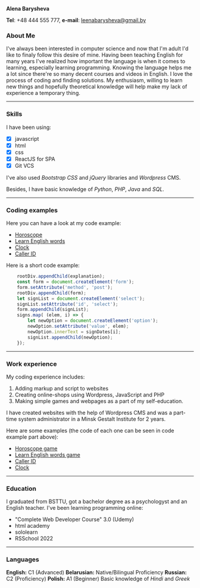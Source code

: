 __Alena Barysheva__

__Tel__: +48 444 555 777, __e-mail__: leenabarysheva@gmail.by

### __About Me__
I've always been interested in computer science and now that I'm adult I'd like to finaly follow this desire of mine.
Having been teaching English for many years I've realized how important the language is when it comes to learning, especially learning programming. Knowing the language helps me a lot since there're so many decent courses and videos in English. I love the process of coding and finding solutions. My enthusiasm, willing to learn new things and hopefully theoretical knowledge will help make my lack of experience a temporary thing.

---

### __Skills__
I have been using:

+ [x] javascript 
+ [x] html 
+ [x] css 
+ [x] ReactJS for SPA
+ [x] Git VCS

I've also used *Bootstrap CSS* and *jQuery* libraries and *Wordpress* CMS.

Besides, I have basic knowledge of *Python*, *PHP*, *Java* and *SQL*.

---

### __Coding examples__
Here you can have a look at my code example:
+ [Horoscope](https://github.com/LenaYork/horoscope)
+ [Learn English words](https://github.com/LenaYork/Cubs)
+ [Clock](https://github.com/LenaYork/Clock)
+ [Caller ID](https://github.com/LenaYork/Caller-ID)

Here is a short code example:
```javascript
    rootDiv.appendChild(explanation);
    const form = document.createElement('form');
    form.setAttribute('method', 'post');
    rootDiv.appendChild(form);
    let signList = document.createElement('select');
    signList.setAttribute('id', 'select');
    form.appendChild(signList);
    signs.map( (elem, i) => {
        let newOption = document.createElement('option');
        newOption.setAttribute('value', elem);
        newOption.innerText = signDates[i];
        signList.appendChild(newOption);
    });
```

---
### __Work experience__
My coding experience includes:
1. Adding markup and script to websites 
1. Creating online-shops using Wordpress, JavaScript and PHP
1. Making simple games and webpages as a part of my self-education.

I have created websites with the help of Wordpress CMS and was a part-time system administrator in a Minsk Gestalt Institute for 2 years.

Here are some examples (the code of each one can be seen in code example part above):
- [Horoscope game](https://lenayork.github.io/horoscope/)
- [Learn English words game](https://lenayork.github.io/Cubs/)
- [Caller ID](https://lenayork.github.io/Caller-ID/)
- [Clock](https://lenayork.github.io/Clock/)

---

### __Education__
I graduated from BSTTU, got a bachelor degree as a psychologyst and an English teacher. I've been learning programming online:
* "Complete Web Developer Course" 3.0 (Udemy)
* html academy
* sololearn 
* RSSchool 2022

---

### __Languages__
**English:** C1 (Advanced)
**Belarusian:** Native/Bilingual Proficiency
**Russian:** C2 (Proficiency)
**Polish:** A1 (Beginner)
Basic knowledge of *Hindi* and *Greek*
